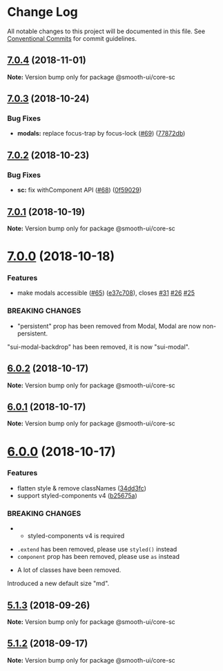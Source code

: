 # Change Log

All notable changes to this project will be documented in this file.
See [Conventional Commits](https://conventionalcommits.org) for commit guidelines.

## [7.0.4](https://github.com/smooth-code/smooth-ui/compare/v7.0.3...v7.0.4) (2018-11-01)

**Note:** Version bump only for package @smooth-ui/core-sc





## [7.0.3](https://github.com/smooth-code/smooth-ui/compare/v7.0.2...v7.0.3) (2018-10-24)


### Bug Fixes

* **modals:** replace focus-trap by focus-lock ([#69](https://github.com/smooth-code/smooth-ui/issues/69)) ([77872db](https://github.com/smooth-code/smooth-ui/commit/77872db))





## [7.0.2](https://github.com/smooth-code/smooth-ui/compare/v7.0.1...v7.0.2) (2018-10-23)


### Bug Fixes

* **sc:** fix withComponent API ([#68](https://github.com/smooth-code/smooth-ui/issues/68)) ([0f59029](https://github.com/smooth-code/smooth-ui/commit/0f59029))





## [7.0.1](https://github.com/smooth-code/smooth-ui/compare/v7.0.0...v7.0.1) (2018-10-19)

**Note:** Version bump only for package @smooth-ui/core-sc





# [7.0.0](https://github.com/smooth-code/smooth-ui/compare/v6.0.2...v7.0.0) (2018-10-18)


### Features

* make modals accessible ([#65](https://github.com/smooth-code/smooth-ui/issues/65)) ([e37c708](https://github.com/smooth-code/smooth-ui/commit/e37c708)), closes [#31](https://github.com/smooth-code/smooth-ui/issues/31) [#26](https://github.com/smooth-code/smooth-ui/issues/26) [#25](https://github.com/smooth-code/smooth-ui/issues/25)


### BREAKING CHANGES

* "persistent" prop has been removed from Modal, Modal are now
non-persistent.

"sui-modal-backdrop" has been removed, it is now "sui-modal".





## [6.0.2](https://github.com/smooth-code/smooth-ui/compare/v6.0.1...v6.0.2) (2018-10-17)

**Note:** Version bump only for package @smooth-ui/core-sc





## [6.0.1](https://github.com/smooth-code/smooth-ui/compare/v6.0.0...v6.0.1) (2018-10-17)

**Note:** Version bump only for package @smooth-ui/core-sc





# [6.0.0](https://github.com/smooth-code/smooth-ui/compare/v5.1.3...v6.0.0) (2018-10-17)


### Features

* flatten style & remove classNames ([34dd3fc](https://github.com/smooth-code/smooth-ui/commit/34dd3fc))
* support styled-components v4 ([b25675a](https://github.com/smooth-code/smooth-ui/commit/b25675a))


### BREAKING CHANGES

* - styled-components v4 is required
- `.extend` has been removed, please use `styled()` instead
- `component` prop has been removed, please use `as` instead
* A lot of classes have been removed.

Introduced a new default size "md".





<a name="5.1.3"></a>
## [5.1.3](https://github.com/smooth-code/smooth-ui/compare/v5.1.2...v5.1.3) (2018-09-26)

**Note:** Version bump only for package @smooth-ui/core-sc





<a name="5.1.2"></a>
## [5.1.2](https://github.com/smooth-code/smooth-ui/compare/v5.1.1...v5.1.2) (2018-09-17)

**Note:** Version bump only for package @smooth-ui/core-sc
